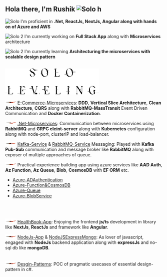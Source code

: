 ## Hola there, I'm Rushik <img src="https://github.com/user-attachments/assets/d7203b13-ace5-41d1-8a2c-4d5ebbf6752c" alt="Solo h" style="width:20px;height:20px" />


<img src="https://github.com/user-attachments/assets/073c7b40-d4f2-4ca5-81c9-1d79bde92699" alt="Solo" style="width:20px;height:20px" /> I'm proficient in __.Net, ReactJs, NextJs, Angular along with hands on of Azure and AWS__

<img src="https://github.com/user-attachments/assets/81e932cb-cf52-4dca-bf73-2e233653c92c" alt="Solo 2" style="width:20px;height:20px" /> I’m currently working on __Full Stack App__ along with **Microservices** architecture

<img src="https://github.com/user-attachments/assets/bbf3aa16-9229-41a4-9cf3-7f9cf2183bf1" alt="Solo 2" style="width:20px;height:20px" /> I’m currently learning __Architecturing the microservices with scalable design pattern__

##

<img src="https://github.com/Rikiricks/Rikiricks/blob/main/stacked_black.webp" alt="Solo Leveling" style="width:300px;" />

<img src="https://github.com/Rikiricks/Rikiricks/blob/main/red-dagger-h.jpg" alt="Red" style="width:35px;height:15px;" /> [E-Commerce-Microservices](https://github.com/Rikiricks/EShopMicroservices): **DDD**, **Vertical Slice Architecture**, **Clean Architecture**, **CQRS** along with **RabbitMQ-MassTransit** Event Driven Communication and **Docker Containerization**.

<img src="https://github.com/Rikiricks/Rikiricks/blob/main/red-dagger-h.jpg" alt="Red" style="width:35px;height:15px;" /> [.Net-Microservices](https://github.com/Rikiricks/.NetCore-Microservices): Communication between microservices using **RabbitMQ** and **GRPC cleint-server** along with **Kubernetes** configuration along with node-port, clusterIP and load-balancer.

<img src="https://github.com/Rikiricks/Rikiricks/blob/main/red-dagger-h.jpg" alt="Red" style="width:35px;height:15px;" /> [Kafka-Service](https://github.com/Rikiricks/KafkaMicroservices) & [RabbitMQ-Service](https://github.com/Rikiricks/RabbitMQDotNet) Messaging: Played with **Kafka Pub-Sub** communication and message broker like **RabbitMQ** along with exposer of multiple approaches of queue.

<img src="https://github.com/Rikiricks/Rikiricks/blob/main/red-dagger-h.jpg" alt="Red" style="width:35px;height:15px;" /> Practical experience building app using azure services like **AAD Auth**, **Az Function**, **Az Queue**, **Blob**, **CosmosDB** with **EF ORM** etc.
- [Azure-ADAuthentication](https://github.com/Rikiricks/AzureWebAPIs/blob/master/Program.cs)
- [Azure-Function&CosmosDB](https://github.com/Rikiricks/AzureCosmosCrud)
- [Azure-Queue](https://github.com/Rikiricks/AzureQueueStorage)
- [Azure-BlobService](https://github.com/Rikiricks/AzureWebAPIs/tree/master/Service)

<br>

<img src="https://github.com/Rikiricks/Rikiricks/blob/main/red-dagger-h.jpg" alt="Red" style="margin-top:20px;width:35px;height:15px;" /> [HealthBook-App](https://github.com/Rikiricks/Healthbook): Enjoying the frontend **js/ts** development in library like **NextJs**, **ReactJs** and framework like **Angular**.

<img src="https://github.com/Rikiricks/Rikiricks/blob/main/red-dagger-h.jpg" alt="Red" style="width:35px;height:15px;" /> [NodeJs-App](https://github.com/Rikiricks/NodeJS-Foundation) & [NodeJSExpressMongo](https://github.com/Rikiricks/NodeExpressMongo): As lover of javascript, engaged with **NodeJs** backend application along with **expressJs** and no-sql db like **mongoDB**.

<img src="https://github.com/Rikiricks/Rikiricks/blob/main/red-dagger-h.jpg" alt="Red" style="margin-top:20px;width:35px;height:15px;" /> [Desgin-Patterns](https://github.com/Rikiricks/DesignPatterns): POC of pragmatic usecases of essential design-pattern in c#.


